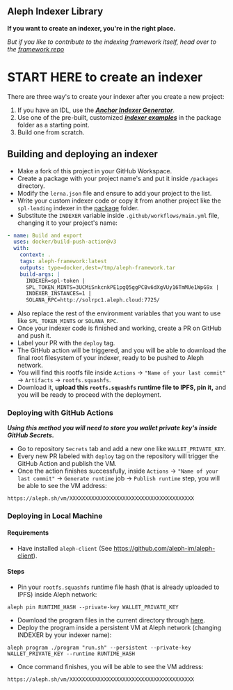 ## Aleph Indexer Library
**If you want to create an indexer, you're in the right place.**

*But if you like to contribute to the indexing framework itself, head over to the [framework repo](https://github.com/aleph-im/solana-indexer-framework)*

# START HERE to create an indexer
There are three way's to create your indexer after you create a new project:
1. If you have an IDL, use the [***Anchor Indexer Generator***](https://github.com/aleph-im/solana-indexer-library/tree/main/packages/indexer-generator#indexer-generator).
2. Use one of the pre-built, customized [***indexer examples***](https://github.com/aleph-im/solana-indexer-library/tree/main/packages) in the package folder as a starting point.
3. Build one from scratch.

## Building and deploying an indexer

- Make a fork of this project in your GitHub Workspace.
- Create a package with your project name's and put it inside `/packages` directory.
- Modify the `lerna.json` file and ensure to add your project to the list.
- Write your custom indexer code or copy it from another project like the `spl-lending` indexer in the [package](https://github.com/aleph-im/solana-indexer-library/tree/main/packages) folder.
- Substitute the `INDEXER` variable inside `.github/workflows/main.yml` file, changing it to your project's name:
```yml
- name: Build and export
  uses: docker/build-push-action@v3
  with:
    context: .
    tags: aleph-framework:latest
    outputs: type=docker,dest=/tmp/aleph-framework.tar
    build-args: |
      INDEXER=spl-token |
      SPL_TOKEN_MINTS=3UCMiSnkcnkPE1pgQ5ggPCBv6dXgVUy16TmMUe1WpG9x |
      INDEXER_INSTANCES=1 |
      SOLANA_RPC=http://solrpc1.aleph.cloud:7725/
```
- Also replace the rest of the environment variables that you want to use like `SPL_TOKEN_MINTS` or `SOLANA_RPC`.
- Once your indexer code is finished and working, create a PR on GitHub and push it.
- Label your PR with the `deploy` tag.
- The GitHub action will be triggered, and you will be able to download the final root filesystem of your indexer, ready to be pushed to Aleph network.
- You will find this rootfs file inside `Actions` -> `"Name of your last commit"` -> `Artifacts` -> `rootfs.squashfs`.
- Download it, **upload this `rootfs.squashfs` runtime file to IPFS, pin it,** and you will be ready to proceed with the deployment.

### Deploying with GitHub Actions

**_Using this method you will need to store you wallet private key's inside GitHub Secrets._**

- Go to repository `Secrets` tab and add a new one like `WALLET_PRIVATE_KEY`.
- Every new PR labeled with `deploy` tag on the repository will trigger the GitHub Action and publish the VM.
- Once the action finishes successfully, inside `Actions` -> `"Name of your last commit"` -> `Generate runtime` job -> `Publish runtime` step, you will be able to see the VM address:
```
https://aleph.sh/vm/XXXXXXXXXXXXXXXXXXXXXXXXXXXXXXXXXXXXXXXX
```

### Deploying in Local Machine

#### Requirements

- Have installed `aleph-client` (See https://github.com/aleph-im/aleph-client).

#### Steps

- Pin your `rootfs.squashfs` runtime file hash (that is already uploaded to IPFS) inside Aleph network:
```shell
aleph pin RUNTIME_HASH --private-key WALLET_PRIVATE_KEY
```
- Download the program files in the current directory through [here](https://github.com/aleph-im/aleph-github-actions/tree/main/publish-runtime).
- Deploy the program inside a persistent VM at Aleph network (changing INDEXER by your indexer name):
```shell
aleph program ./program "run.sh" --persistent --private-key WALLET_PRIVATE_KEY --runtime RUNTIME_HASH
```
- Once command finishes, you will be able to see the VM address:
```
https://aleph.sh/vm/XXXXXXXXXXXXXXXXXXXXXXXXXXXXXXXXXXXXXXXX
```
